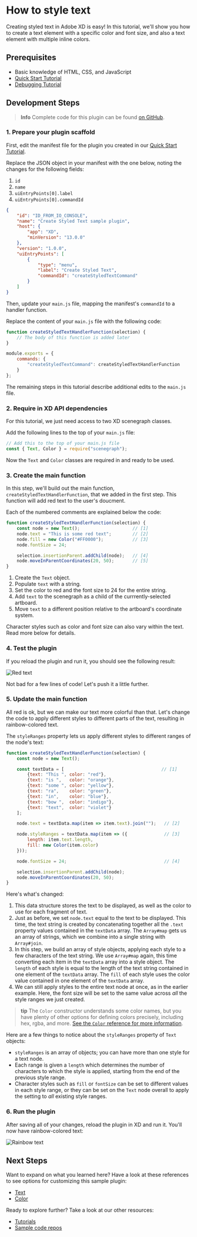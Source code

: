 # How to style text

Creating styled text in Adobe XD is easy! In this tutorial, we'll show you how to create a text element with a specific color and font size, and also a text element with multiple inline colors.


## Prerequisites
- Basic knowledge of HTML, CSS, and JavaScript
- [Quick Start Tutorial](/tutorials/quick-start)
- [Debugging Tutorial](/tutorials/debugging/index.md)

## Development Steps

> **Info**
> Complete code for this plugin can be found [on GitHub](https://github.com/AdobeXD/Plugin-Samples/tree/master/how-to-style-text).

### 1. Prepare your plugin scaffold

First, edit the manifest file for the plugin you created in our [Quick Start Tutorial](/tutorials/quick-start).

Replace the JSON object in your manifest with the one below, noting the changes for the following fields:

1. `id`
1. `name`
1. `uiEntryPoints[0].label`
1. `uiEntryPoints[0].commandId`

```json
{
    "id": "ID_FROM_IO_CONSOLE",
    "name": "Create Styled Text sample plugin",
    "host": {
        "app": "XD",
        "minVersion": "13.0.0"
    },
    "version": "1.0.0",
    "uiEntryPoints": [
        {
            "type": "menu",
            "label": "Create Styled Text",
            "commandId": "createStyledTextCommand"
        }
    ]
}
```


Then, update your `main.js` file, mapping the manifest's `commandId` to a handler function.

Replace the content of your `main.js` file with the following code:

```js
function createStyledTextHandlerFunction(selection) {
    // The body of this function is added later
}

module.exports = {
    commands: {
        "createStyledTextCommand": createStyledTextHandlerFunction
    }
};
```

The remaining steps in this tutorial describe additional edits to the `main.js` file.


### 2. Require in XD API dependencies

For this tutorial, we just need access to two XD scenegraph classes.

Add the following lines to the top of your `main.js` file:

```js
// Add this to the top of your main.js file
const { Text, Color } = require("scenegraph");
```

Now the `Text` and `Color` classes are required in and ready to be used.


### 3. Create the main function

In this step, we'll build out the main function, `createStyledTextHandlerFunction`, that we added in the first step. This function will add red text to the user's doucment.

Each of the numbered comments are explained below the code:

```js
function createStyledTextHandlerFunction(selection) {
    const node = new Text();                    // [1]
    node.text = "This is some red text";        // [2]
    node.fill = new Color("#FF0000");           // [3]
    node.fontSize = 24;

    selection.insertionParent.addChild(node);   // [4]
    node.moveInParentCoordinates(20, 50);       // [5]
}
```

1. Create the `Text` object.
2. Populate `text` with a string.
3. Set the color to red and the font size to 24 for the entire string.
4. Add `text` to the scenegraph as a child of the currrently-selected artboard.
5. Move `text` to a different position relative to the artboard's coordinate system.

Character styles such as color and font size can also vary within the text. Read more below for details.


### 4. Test the plugin

If you reload the plugin and run it, you should see the following result:

![Red text](/images/red.png)

Not bad for a few lines of code! Let's push it a little further.


### 5. Update the main function

All red is ok, but we can make our text more colorful than that. Let's change the code to apply different styles to different parts of the text, resulting in rainbow-colored text.

The `styleRanges` property lets us apply different styles to different ranges of the node's text:

```js
function createStyledTextHandlerFunction(selection) {
    const node = new Text();

    const textData = [                                     // [1]
    	{text: "This ", color: "red"},
    	{text: "is ",   color: "orange"},
    	{text: "some ", color: "yellow"},
    	{text: "ra",    color: "green"},
    	{text: "in",    color: "blue"},
    	{text: "bow ",  color: "indigo"},
    	{text: "text",  color: "violet"}
    ];

    node.text = textData.map(item => item.text).join("");   // [2]

    node.styleRanges = textData.map(item => ({              // [3]
        length: item.text.length,
        fill: new Color(item.color)
    }));

    node.fontSize = 24;                                     // [4]

    selection.insertionParent.addChild(node);
    node.moveInParentCoordinates(20, 50);
}
```

Here's what's changed:

1. This data structure stores the text to be displayed, as well as the color to use for each fragment of text.
1. Just as before, we set `node.text` equal to the text to be displayed. This time, the text string is created by concatenating together all the `.text` property values contained in the `textData` array. The `Array#map` gets us an array of strings, which we combine into a single string with `Array#join`.
1. In this step, we build an array of style objects, applying each style to a few characters of the text string. We use `Array#map` again, this time converting each item in the `textData` array into a style object. The `length` of each style is equal to the length of the text string contained in one element of the `textData` array. The `fill` of each style uses the color value contained in one element of the `textData` array.
1. We can still apply styles to the entire text node at once, as in the earlier example. Here, the font size will be set to the same value across _all_ the style ranges we just created.

> **tip**
> The `Color` constructor understands some color names, but you have plenty of other options for defining colors precisely, including hex, rgba, and more. [See the `Color` reference for more information](/reference/Color.md).

Here are a few things to notice about the `styleRanges` property of `Text` objects:
* `styleRanges` is an array of objects; you can have more than one style for a text node.
* Each range is given a `length` which determines the number of characters to which the style is applied, starting from the end of the previous style range.
* Character styles such as `fill` or `fontSize` can be set to different values in each style range, or they can be set on the `Text` node overall to apply the setting to _all_ existing style ranges.


### 6. Run the plugin

After saving all of your changes, reload the plugin in XD and run it. You'll now have rainbow-colored text:

![Rainbow text](/images/rainbow.png)


## Next Steps

Want to expand on what you learned here? Have a look at these references to see options for customizing this sample plugin:

- [Text](/reference/scenegraph.md#text)
- [Color](/reference/Color.md)


Ready to explore further? Take a look at our other resources:

- [Tutorials](/tutorials)
- [Sample code repos](https://github.com/AdobeXD/plugin-samples)
